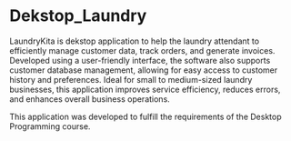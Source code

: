 # Dekstop_Laundry
LaundryKita is dekstop application to help the laundry attendant to efficiently manage customer data, track orders, and generate invoices.
Developed using a user-friendly interface, the software also supports customer database management, allowing for easy access to customer history and preferences. 
Ideal for small to medium-sized laundry businesses, this application improves service efficiency, reduces errors, and enhances overall business operations.

This application was developed to fulfill the requirements of the Desktop Programming course.
